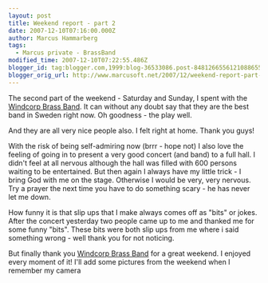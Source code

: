 ```yaml
---
layout: post
title: Weekend report - part 2
date: 2007-12-10T07:16:00.000Z
author: Marcus Hammarberg
tags:
  - Marcus private - BrassBand
modified_time: 2007-12-10T07:22:55.486Z
blogger_id: tag:blogger.com,1999:blog-36533086.post-8481266556121088655
blogger_orig_url: http://www.marcusoft.net/2007/12/weekend-report-part-2.html
---
```


The second part of the weekend - Saturday and Sunday, I spent with the
[Windcorp
Brass Band](http://www.windcorpbrassband.se/). It can without any doubt
say that they are the best band in Sweden right now. Oh goodness - the
play well.

And they are all very nice people also. I felt right at home. Thank you
guys!

With the risk of being self-admiring now (brrr - hope not) I also love the
feeling of going in to present a very good concert (and band) to a full
hall. I didn't feel at all nervous although the hall was filled with 600
persons waiting to be entertained. But then again I always have my
little trick - I bring God with me on the stage. Otherwise I would be
very, very nervous. Try a prayer the next time you have to do something
scary - he has never let me down.

How funny it is that slip ups that I make always comes off as "bits" or
jokes. After the concert yesterday two people came up to me and thanked
me for some funny "bits". These bits were both slip ups from me where i
said something wrong - well thank you for not noticing.

But finally thank you [Windcorp Brass
Band](http://www.windcorpbrassband.se/) for a great weekend. I enjoyed
every moment of it! I'll add some pictures from the weekend when I remember my
camera
